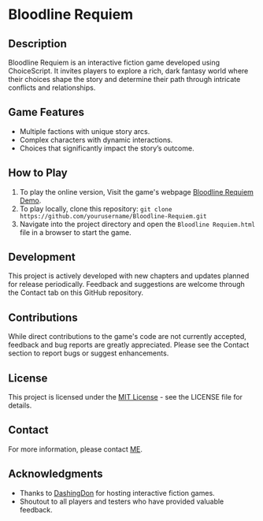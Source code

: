 # Bloodline Requiem

## Description
Bloodline Requiem is an interactive fiction game developed using ChoiceScript. It invites players to explore a rich, dark fantasy world where their choices shape the story and determine their path through intricate conflicts and relationships.

## Game Features
- Multiple factions with unique story arcs.
- Complex characters with dynamic interactions.
- Choices that significantly impact the story’s outcome.

## How to Play
1. To play the online version, Visit the game's webpage [Bloodline Requiem Demo]([link-to-demo](https://dashingdon.com/go/14808)).
2. To play locally, clone this repository: `git clone https://github.com/yourusername/Bloodline-Requiem.git`
3. Navigate into the project directory and open the `Bloodline Requiem.html` file in a browser to start the game.

## Development
This project is actively developed with new chapters and updates planned for release periodically. Feedback and suggestions are welcome through the Contact tab on this GitHub repository.

## Contributions
While direct contributions to the game's code are not currently accepted, feedback and bug reports are greatly appreciated. Please see the Contact section to report bugs or suggest enhancements.

## License
This project is licensed under the [MIT License](LICENSE.md) - see the LICENSE file for details.

## Contact
For more information, please contact [ME](bloodawn666@gmail.com).

## Acknowledgments
- Thanks to [DashingDon](https://dashingdon.com) for hosting interactive fiction games.
- Shoutout to all players and testers who have provided valuable feedback.

